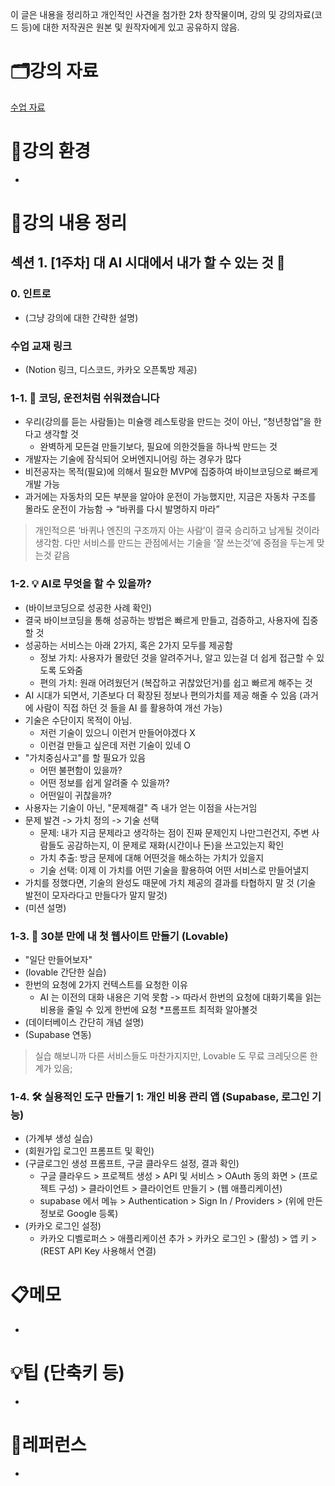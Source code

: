 이 글은 내용을 정리하고 개인적인 사견을 첨가한 2차 창작물이며, 강의 및 강의자료(코드 등)에 대한 저작권은 원본 및 원작자에게 있고 공유하지 않음.

# 🗂강의 자료

[수업 자료](https://www.notion.so/258ccfa5855c80d5b6fafd7c535bf24d?pvs=21)

# 🌈강의 환경

- 

# 📝강의 내용 정리

## 섹션 1. [1주차] 대 AI 시대에서 내가 할 수 있는 것 🌱

### 0. 인트로

- (그냥 강의에 대한 간략한 설명)

### 수업 교재 링크

- (Notion 링크, 디스코드, 카카오 오픈톡방 제공)

### 1-1. 🚗 코딩, 운전처럼 쉬워졌습니다

- 우리(강의를 듣는 사람들)는 미슐랭 레스토랑을 만드는 것이 아닌, “청년창업”을 한다고 생각할 것
    - 완벽하게 모든걸 만들기보다, 필요에 의한것들을 하나씩 만드는 것
- 개발자는 기술에 잠식되어 오버엔지니어링 하는 경우가 많다
- 비전공자는 목적(필요)에 의해서 필요한 MVP에 집중하여 바이브코딩으로 빠르게 개발 가능
- 과거에는 자동차의 모든 부분을 알아야 운전이 가능했지만, 지금은 자동차 구조를 몰라도 운전이 가능함 → “바퀴를 다시 발명하지 마라”

> 개인적으론 ‘바퀴나 엔진의 구조까지 아는 사람’이 결국 승리하고 남게될 것이라 생각함. 다만 서비스를 만드는 관점에서는 기술을 ‘잘 쓰는것’에 중점을 두는게 맞는것 같음
> 

### 1-2. 💡 AI로 무엇을 할 수 있을까?

- (바이브코딩으로 성공한 사례 확인)
- 결국 바이브코딩을 통해 성공하는 방법은 빠르게 만들고, 검증하고, 사용자에 집중할 것
- 성공하는 서비스는 아래 2가지, 혹은 2가지 모두를 제공함
    - 정보 가치: 사용자가 몰랐던 것을 알려주거나, 알고 있는걸 더 쉽게 접근할 수 있도록 도와줌
    - 편의 가치: 원래 어려웠던거 (복잡하고 귀찮았던거)를 쉽고 빠르게 해주는 것
- AI 시대가 되면서, 기존보다 더 확장된 정보나 편의가치를 제공 해줄 수 있음 (과거에 사람이 직접 하던 것 들을 AI 를 활용하여 개선 가능)
- 기술은 수단이지 목적이 아님.
    - 저런 기술이 있으니 이런거 만들어야겠다 X
    - 이런걸 만들고 싶은데 저런 기술이 있네 O
- "가치중심사고"를 할 필요가 있음
    - 어떤 불편함이 있을까?
    - 어떤 정보를 쉽게 알려줄 수 있을까?
    - 어떤일이 귀찮을까?
- 사용자는 기술이 아닌, "문제해결" 즉 내가 얻는 이점을 사는거임
- 문제 발견 -> 가치 정의 -> 기술 선택
    - 문제: 내가 지금 문제라고 생각하는 점이 진짜 문제인지 나만그런건지, 주변 사람들도 공감하는지, 이 문제로 재화(시간이나 돈)을 쓰고있는지 확인
    - 가치 추출: 방금 문제에 대해 어떤것을 해소하는 가치가 있을지
    - 기술 선택: 이제 이 가치를 어떤 기술을 활용하여 어떤 서비스로 만들어낼지
- 가치를 정했다면, 기술의 완성도 때문에 가치 제공의 결과를 타협하지 말 것 (기술 발전이 모자라다고 만들다가 말지 말것)
- (미션 설명)

### 1-3. 🚀 30분 만에 내 첫 웹사이트 만들기 (Lovable)

- "일단 만들어보자"
- (lovable 간단한 실습)
- 한번의 요청에 2가지 컨텍스트를 요청한 이유
    - AI 는 이전의 대화 내용은 기억 못함 -> 따라서 한번의 요청에 대화기록을 읽는 비용을 줄일 수 있게 한번에 요청 *프롬프트 최적화 알아볼것
- (데이터베이스 간단히 개념 설명)
- (Supabase 연동)

> 실습 해보니까 다른 서비스들도 마찬가지지만, Lovable 도 무료 크레딧으론 한계가 있음;
> 

### 1-4. 🛠 실용적인 도구 만들기 1: 개인 비용 관리 앱 (Supabase, 로그인 기능)

- (가계부 생성 실습)
- (회원가입 로그인 프롬프트 및 확인)
- (구글로그인 생성 프롬프트, 구글 클라우드 설정, 결과 확인)
    - 구글 클라우드 > 프로젝트 생성 > API 및 서비스 > OAuth 동의 화면 > (프로젝트 구성) > 클라이언트 > 클라이언트 만들기 > (웹 애플리케이션)
    - supabase 에서 메뉴 > Authentication > Sign In / Providers > (위에 만든 정보로 Google 등록)
- (카카오 로그인 설정)
    - 카카오 디벨로퍼스 > 애플리케이션 추가 > 카카오 로그인 > (활성) > 앱 키 > (REST API Key 사용해서 연결)

# 📋메모

- 

# 💡팁 (단축키 등)

- 

# 🔗레퍼런스

-
